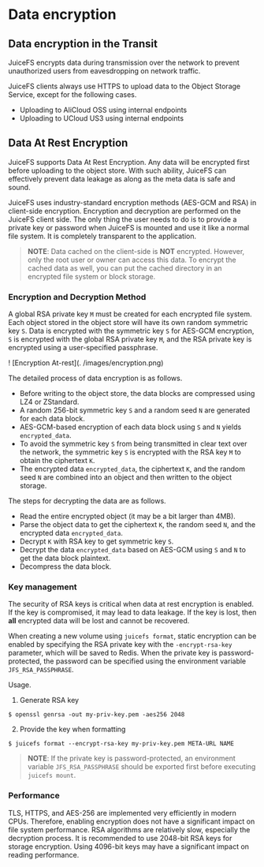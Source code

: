 # Data encryption

## Data encryption in the Transit

JuiceFS encrypts data during transmission over the network to prevent unauthorized users from eavesdropping on network traffic.

JuiceFS clients always use HTTPS to upload data to the Object Storage Service, except for the following cases.

- Uploading to AliCloud OSS using internal endpoints
- Uploading to UCloud US3 using internal endpoints


## Data At Rest Encryption

JuiceFS supports Data At Rest Encryption. Any data will be encrypted first
before uploading to the object store. With such ability, JuiceFS can effectively prevent data leakage as along as the meta data is safe and sound.

JuiceFS uses industry-standard encryption methods (AES-GCM and RSA) in client-side encryption. Encryption and decryption are performed on the JuiceFS client side. The only thing the user needs to do is to provide a private key or password when JuiceFS is mounted and use it like a normal file system. It is completely transparent to the application.

> **NOTE**: Data cached on the client-side is **NOT** encrypted. However, only the root user or owner can access this data. To encrypt the cached data as well, you can put the cached directory in an encrypted file system or block storage.


### Encryption and Decryption Method
A global RSA private key `M` must be created for each encrypted file system. Each object stored in the object store will have its own random symmetric key `S`. Data is encrypted with the symmetric key `S` for AES-GCM encryption, `S` is encrypted with the global RSA private key `M`, and the RSA private key is encrypted using a user-specified passphrase.

! [Encryption At-rest](. /images/encryption.png)

The detailed process of data encryption is as follows.

- Before writing to the object store, the data blocks are compressed using LZ4 or ZStandard.
- A random 256-bit symmetric key `S` and a random seed `N` are generated for each data block.
- AES-GCM-based encryption of each data block using `S` and `N` yields `encrypted_data`.
- To avoid the symmetric key `S` from being transmitted in clear text over the network, the symmetric key `S` is encrypted with the RSA key `M` to obtain the ciphertext `K`.
- The encrypted data `encrypted_data`, the ciphertext `K`, and the random seed `N` are combined into an object and then written to the object storage.

The steps for decrypting the data are as follows.

- Read the entire encrypted object (it may be a bit larger than 4MB).
- Parse the object data to get the ciphertext `K`, the random seed `N`, and the encrypted data `encrypted_data`.
- Decrypt `K` with RSA key to get symmetric key `S`.
- Decrypt the data `encrypted_data` based on AES-GCM using `S` and `N` to get the data block plaintext.
- Decompress the data block.


### Key management

The security of RSA keys is critical when data at rest encryption is enabled. If the key is compromised, it may lead to data leakage. If the key is lost, then **all** encrypted data will be lost and cannot be recovered.

When creating a new volume using `juicefs format`, static encryption can be enabled by specifying the RSA private key with the `-encrypt-rsa-key` parameter, which will be saved to Redis. When the private key is password-protected, the password can be specified using the environment variable `JFS_RSA_PASSPHRASE`.

Usage.

1. Generate RSA key

```shell
$ openssl genrsa -out my-priv-key.pem -aes256 2048
```

2. Provide the key when formatting

```shell
$ juicefs format --encrypt-rsa-key my-priv-key.pem META-URL NAME
```

> **NOTE**: If the private key is password-protected, an environment variable `JFS_RSA_PASSPHRASE` should be exported first before executing `juicefs mount`.


### Performance
TLS, HTTPS, and AES-256 are implemented very efficiently in modern CPUs. Therefore, enabling encryption does not have a significant impact on file system performance. RSA algorithms are relatively slow, especially the decryption process. It is recommended to use 2048-bit RSA keys for storage encryption. Using 4096-bit keys may have a significant impact on reading performance.
